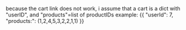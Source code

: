 
because the cart link does not work,  i assume that a cart is a dict with "userID", and "products"=list of productIDs
example:
{{
"userId": 7,
"products:": (1,2,4,5,3,2,2,1,1)
}}
